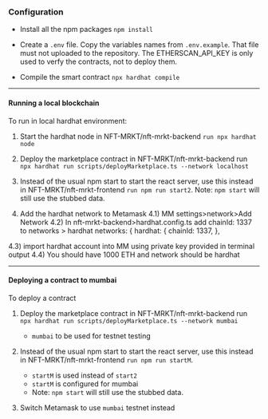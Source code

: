 ### Configuration

- Install all the npm packages    `npm install`

- Create a `.env` file. Copy the variables names from `.env.example`. That file must not uploaded to the repository. 
The ETHERSCAN_API_KEY is only used to verfy the contracts, not to deploy them.

- Compile the smart contract    `npx hardhat compile`

---

#### Running a local blockchain

To run in local hardhat environment:

1) Start the hardhat node 
in NFT-MRKT/nft-mrkt-backend `run npx hardhat node`

2) Deploy the marketplace contract
in NFT-MRKT/nft-mrkt-backend run `npx hardhat run scripts/deployMarketplace.ts --network localhost`

3) Instead of the usual npm start to start the react server, use this instead
in NFT-MRKT/nft-mrkt-frontend `run npm run start2`. Note: `npm start` will still use the stubbed data.

4) Add the hardhat network to Metamask
  4.1) MM settings>network>Add Network
  4.2) In nft-mrkt-backend>hardhat.config.ts add chainId: 1337 to networks > hardhat
 networks: {
    hardhat: {
      chainId: 1337,
    },

  4.3) import hardhat account into MM using private key provided in terminal output
  4.4) You should have 1000 ETH and network should be hardhat 

---

#### Deploying a contract to mumbai 

To deploy a contract

1) Deploy the marketplace contract
in NFT-MRKT/nft-mrkt-backend run `npx hardhat run scripts/deployMarketplace.ts --network mumbai`
   - `mumbai` to be used for testnet testing 

2) Instead of the usual npm start to start the react server, use this instead
in NFT-MRKT/nft-mrkt-frontend `run npm run startM`. 
   - `startM` is used instead of `start2`
   - `startM` is configured for mumbai
   - Note: `npm start` will still use the stubbed data.

3) Switch Metamask to use `mumbai` testnet instead
